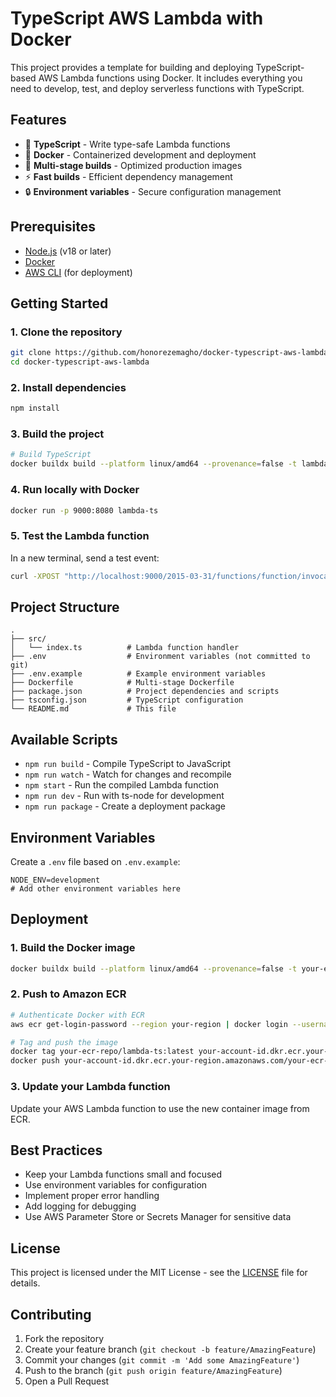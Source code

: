 # TypeScript AWS Lambda with Docker

This project provides a template for building and deploying TypeScript-based AWS Lambda functions using Docker. It includes everything you need to develop, test, and deploy serverless functions with TypeScript.

## Features

- 🚀 **TypeScript** - Write type-safe Lambda functions
- 🐳 **Docker** - Containerized development and deployment
- 🔄 **Multi-stage builds** - Optimized production images
- ⚡ **Fast builds** - Efficient dependency management
- 🔒 **Environment variables** - Secure configuration management

## Prerequisites

- [Node.js](https://nodejs.org/) (v18 or later)
- [Docker](https://www.docker.com/)
- [AWS CLI](https://aws.amazon.com/cli/) (for deployment)

## Getting Started

### 1. Clone the repository

```bash
git clone https://github.com/honorezemagho/docker-typescript-aws-lambda.git
cd docker-typescript-aws-lambda
```

### 2. Install dependencies

```bash
npm install
```

### 3. Build the project

```bash
# Build TypeScript
docker buildx build --platform linux/amd64 --provenance=false -t lambda-ts .
```

### 4. Run locally with Docker

```bash
docker run -p 9000:8080 lambda-ts
```

### 5. Test the Lambda function

In a new terminal, send a test event:

```bash
curl -XPOST "http://localhost:9000/2015-03-31/functions/function/invocations" -d '{}'
```

## Project Structure

```
.
├── src/
│   └── index.ts          # Lambda function handler
├── .env                  # Environment variables (not committed to git)
├── .env.example          # Example environment variables
├── Dockerfile            # Multi-stage Dockerfile
├── package.json          # Project dependencies and scripts
├── tsconfig.json         # TypeScript configuration
└── README.md             # This file
```

## Available Scripts

- `npm run build` - Compile TypeScript to JavaScript
- `npm run watch` - Watch for changes and recompile
- `npm start` - Run the compiled Lambda function
- `npm run dev` - Run with ts-node for development
- `npm run package` - Create a deployment package

## Environment Variables

Create a `.env` file based on `.env.example`:

```env
NODE_ENV=development
# Add other environment variables here
```

## Deployment

### 1. Build the Docker image

```bash
docker buildx build --platform linux/amd64 --provenance=false -t your-ecr-repo/lambda-ts .
```

### 2. Push to Amazon ECR

```bash
# Authenticate Docker with ECR
aws ecr get-login-password --region your-region | docker login --username AWS --password-stdin your-account-id.dkr.ecr.your-region.amazonaws.com

# Tag and push the image
docker tag your-ecr-repo/lambda-ts:latest your-account-id.dkr.ecr.your-region.amazonaws.com/your-ecr-repo/lambda-ts:latest
docker push your-account-id.dkr.ecr.your-region.amazonaws.com/your-ecr-repo/lambda-ts:latest
```

### 3. Update your Lambda function

Update your AWS Lambda function to use the new container image from ECR.

## Best Practices

- Keep your Lambda functions small and focused
- Use environment variables for configuration
- Implement proper error handling
- Add logging for debugging
- Use AWS Parameter Store or Secrets Manager for sensitive data

## License

This project is licensed under the MIT License - see the [LICENSE](LICENSE) file for details.

## Contributing

1. Fork the repository
2. Create your feature branch (`git checkout -b feature/AmazingFeature`)
3. Commit your changes (`git commit -m 'Add some AmazingFeature'`)
4. Push to the branch (`git push origin feature/AmazingFeature`)
5. Open a Pull Request
